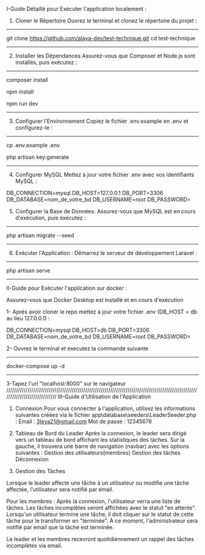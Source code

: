 
I-Guide Détaillé pour Exécuter l'application localement : 
1. Cloner le Répertoire
Ouvrez le terminal et clonez le répertoire du projet :

 ***********************

git clone https://github.com/alaya-dev/test-technique.git
cd test-technique

************************
2. Installer les Dépendances
Assurez-vous que Composer et Node.js sont installés, puis exécutez :

 ***********************

composer install

npm install

npm run dev
*****************************
3. Configurer l'Environnement
Copiez le fichier .env.example en .env et configurez-le :

 ***********************

cp .env.example .env


php artisan key:generate

***********************
4. Configurer MySQL
Mettez à jour votre fichier .env avec vos identifiants MySQL :


DB_CONNECTION=mysql
DB_HOST=127.0.0.1
DB_PORT=3306
DB_DATABASE=nom_de_votre_bd
DB_USERNAME=root
DB_PASSWORD=


5. Configurer la Base de Données:
Assurez-vous que MySQL est en cours d'exécution, puis exécutez :

************************
php artisan migrate --seed
****************************

6. Exécuter l'Application :
Démarrez le serveur de développement Laravel :

***********************
php artisan serve
*******************

II-Guide  pour Exécuter l'application sur docker : 

Assurez-vous que Docker Desktop est installé et en cours d'exécution 

1- Aprés avoir cloner le repo mettez à jour votre fichier .env (DB_HOST = db au lieu 127.0.0.1) :


DB_CONNECTION=mysql
DB_HOST=db
DB_PORT=3306
DB_DATABASE=nom_de_votre_bd
DB_USERNAME=root
DB_PASSWORD=


2- Ouvrez le terminal et executez la commande suivante 
********************************
docker-compose up -d
**********************************
 
3-Tapez l'url "localhost:8000" sur le navigateur
/////////////////////////////////////////////////////////////////////////////////////////////////////////////////////////////
III-Guide d'Utilisation de l'Application

1. Connexion
Pour vous connecter à l'application, utilisez les informations suivantes créées via le fichier app\database\seeders\LeaderSeeder.php :
Email : 3leya21@gmail.com
Mot de passe : 12345678

2. Tableau de Bord du Leader
Après la connexion, le leader sera dirigé vers un tableau de bord affichant les statistiques des tâches. Sur la gauche, il trouvera une barre de navigation (navbar) avec les options suivantes :
Gestion des utilisateurs(membres)
Gestion des tâches
Déconnexion

3. Gestion des Tâches

Lorsque le leader affecte une tâche à un utilisateur ou modifie une tâche affectée, l'utilisateur sera notifié par email.

Pour les membres : Après la connexion, l'utilisateur verra une liste de tâches. Les tâches incomplètes seront affichées avec le statut "en attente". Lorsqu'un utilisateur termine une tâche, il doit cliquer sur le statut de cette tâche pour le transformer en "terminée". À ce moment, l'administrateur sera notifié par email que la tâche est terminée.

Le leader et les membres recevront quotidiennement un rappel des tâches incomplètes via email.





